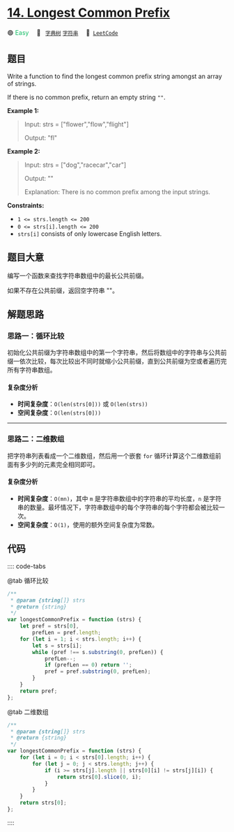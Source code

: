 # [14. Longest Common Prefix](https://leetcode.com/problems/longest-common-prefix/)

🟢 <font color=#15bd66>Easy</font>&emsp; 🔖&ensp; [`字典树`](/leetcode/outline/tag/trie.md) [`字符串`](/leetcode/outline/tag/string.md)&emsp; 🔗&ensp;[`LeetCode`](https://leetcode.com/problems/longest-common-prefix/)

## 题目

Write a function to find the longest common prefix string amongst an array of
strings.

If there is no common prefix, return an empty string `""`.

**Example 1:**

> Input: strs = ["flower","flow","flight"]
>
> Output: "fl"

**Example 2:**

> Input: strs = ["dog","racecar","car"]
>
> Output: ""
>
> Explanation: There is no common prefix among the input strings.

**Constraints:**

- `1 <= strs.length <= 200`
- `0 <= strs[i].length <= 200`
- `strs[i]` consists of only lowercase English letters.

## 题目大意

编写一个函数来查找字符串数组中的最长公共前缀。

如果不存在公共前缀，返回空字符串 ""。

## 解题思路

### 思路一：循环比较

初始化公共前缀为字符串数组中的第一个字符串，然后将数组中的字符串与公共前缀一依次比较，每次比较出不同时就缩小公共前缀，直到公共前缀为空或者遍历完所有字符串数组。

#### 复杂度分析

- **时间复杂度**：`O(len(strs[0]))` 或 `O(len(strs))`
- **空间复杂度**：`O(len(strs[0]))`

---

### 思路二：二维数组

把字符串列表看成一个二维数组，然后用一个嵌套 `for` 循环计算这个二维数组前面有多少列的元素完全相同即可。

#### 复杂度分析

- **时间复杂度**：`O(mn)`，其中 `m` 是字符串数组中的字符串的平均长度，`n` 是字符串的数量。最坏情况下，字符串数组中的每个字符串的每个字符都会被比较一次。
- **空间复杂度**：`O(1)`，使用的额外空间复杂度为常数。

## 代码

:::: code-tabs

@tab 循环比较

```javascript
/**
 * @param {string[]} strs
 * @return {string}
 */
var longestCommonPrefix = function (strs) {
	let pref = strs[0],
		prefLen = pref.length;
	for (let i = 1; i < strs.length; i++) {
		let s = strs[i];
		while (pref !== s.substring(0, prefLen)) {
			prefLen--;
			if (prefLen == 0) return '';
			pref = pref.substring(0, prefLen);
		}
	}
	return pref;
};
```

@tab 二维数组

```javascript
/**
 * @param {string[]} strs
 * @return {string}
 */
var longestCommonPrefix = function (strs) {
	for (let i = 0; i < strs[0].length; i++) {
		for (let j = 0; j < strs.length; j++) {
			if (i >= strs[j].length || strs[0][i] != strs[j][i]) {
				return strs[0].slice(0, i);
			}
		}
	}
	return strs[0];
};
```

::::
